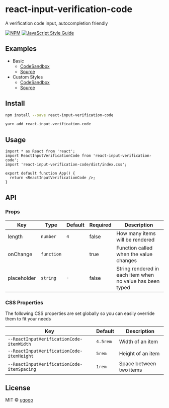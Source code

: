 # react-input-verification-code

A verification code input, autocompletion friendly

[![NPM](https://img.shields.io/npm/v/react-input-verification-code.svg)](https://www.npmjs.com/package/react-input-verification-code) [![JavaScript Style Guide](https://img.shields.io/badge/code_style-standard-brightgreen.svg)](https://standardjs.com)

## Examples

- Basic
  - [CodeSandbox](https://codesandbox.io/s/basic-6ejdp)
  - [Source](https://github.com/ugogo/react-input-verification-code/tree/master/examples/basic/src/index.tsx)
- Custom Styles
  - [CodeSandbox](https://codesandbox.io/s/custom-styles-bw8s4)
  - [Source](https://github.com/ugogo/react-input-verification-code/tree/master/examples/custom-styles/src/index.tsx)

## Install

```bash
npm install --save react-input-verification-code
```

```bash
yarn add react-input-verification-code
```

## Usage

```tsx
import * as React from 'react';
import ReactInputVerificationCode from 'react-input-verification-code';
import 'react-input-verification-code/dist/index.css';

export default function App() {
  return <ReactInputVerificationCode />;
}
```

## API

### Props

| Key         | Type       | Default | Required | Description                                               |
| ----------- | ---------- | ------- | -------- | --------------------------------------------------------- |
| length      | `number`   | `4`     | false    | How many items will be rendered                           |
| onChange    | `function` |         | true     | Function called when the value changes                    |
| placeholder | `string`   | `·`     | false    | String rendered in each item when no value has been typed |

### CSS Properties

The following CSS properties are set globally so you can easily override them to fit your needs

| Key                                        | Default  | Description             |
| ------------------------------------------ | -------- | ----------------------- |
| `--ReactInputVerificationCode-itemWidth`   | `4.5rem` | Width of an item        |
| `--ReactInputVerificationCode-itemHeight`  | `5rem`   | Height of an item       |
| `--ReactInputVerificationCode-itemSpacing` | `1rem`   | Space between two items |

## License

MIT © [ugogo](https://github.com/ugogo)
